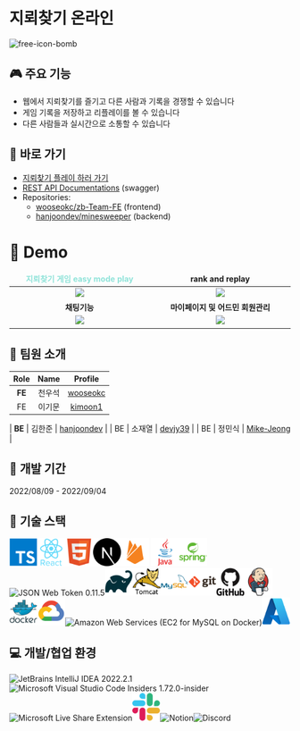 # 지뢰찾기 온라인
![free-icon-bomb](https://user-images.githubusercontent.com/49369306/195980589-ac70d4f2-4dba-4537-879c-325969df90e1.png)

## :video_game: 주요 기능
* 웹에서 지뢰찾기를 즐기고 다른 사람과 기록을 경쟁할 수 있습니다
* 게임 기록을 저장하고 리플레이를 볼 수 있습니다
* 다른 사람들과 실시간으로 소통할 수 있습니다

## :link: 바로 가기
* [지뢰찾기 플레이 하러 가기](https://minesweeper-2283e.firebaseapp.com/)
* [REST API Documentations](https://minesweeper.hanjoon.dev/minesweeper/swagger-ui/index.html) (swagger)
* Repositories:
  * [wooseokc/zb-Team-FE](https://github.com/wooseokc/zb-Team-FE) (frontend)
  * [hanjoondev/minesweeper](https://github.com/hanjoondev/minesweeper) (backend)

# :movie_camera: Demo

<table align="center">
  <thead>
    <tr margin-bottom=3px>
    <td width="300" align="center">
     <b style="color:#8fe3d9">지뢰찾기 게임 easy mode play<b>
    </td>
    <td width="300" align="center">
     <b>rank and replay</b>
    </td>
    </tr>
  </thead>
  
  <tbody>
  <tr>
  <td width="300" align="center">
    <img src="https://user-images.githubusercontent.com/49369306/195980760-e6d52626-397a-4f4f-9e50-cb4adbb7c966.gif" width="350">
  </td>
  <td width="300" align="center">
    <img src="https://user-images.githubusercontent.com/49369306/195980772-40e1bce5-03fd-410b-92b6-2418259053c7.gif" width="350">
  </td>
  </tr>
  
  <tr>
  
  <td width="300" align="center">
   <b>
     채팅기능
   </b>
  </td>
  <td width="300" align="center">
   <b>
     마이페이지 및 어드민 회원관리
   </b>
  </td>

  </tr>
  
  <tr>
  <td width="300" align="center">
    <img src= "https://user-images.githubusercontent.com/49369306/195980856-ee837e3c-b455-434a-a219-3591296439b1.gif" width="350"  > 
  </td>
  <td width="300" align="center">
    <img src="https://user-images.githubusercontent.com/49369306/195981044-7d6ae3ba-466d-460c-97e3-caa223bb1116.gif" width="350" >
  </td>
  </tr>

</tbody>
</table>

## :busts_in_silhouette: 팀원 소개
| Role | Name | Profile |
| :--: | :--: | :-----: |
|  **FE**  | 천우석 | [wooseokc](https://github.com/wooseokc)     |
|    FE    | 이기문 | [kimoon1](https://github.com/kimoon1)       |![free-icon-bomb](https://user-images.githubusercontent.com/49369306/195980554-47778f7b-d012-49c1-b299-a1cb44a377cb.png)

|  **BE**  | 김한준 | [hanjoondev](https://github.com/hanjoondev) |
|    BE    | 소재열 | [devjy39](https://github.com/devjy39)       |
|    BE    | 정민식 | [Mike-Jeong](https://github.com/Mike-Jeong) |

## :calendar: 개발 기간
2022/08/09 - 2022/09/04

## :wrench: 기술 스택
<img src="https://raw.githubusercontent.com/devicons/devicon/master/icons/typescript/typescript-original.svg" width="50" title="TypeScript"><img src="https://raw.githubusercontent.com/devicons/devicon/master/icons/react/react-original-wordmark.svg" width="50" title="React"><img src="https://raw.githubusercontent.com/devicons/devicon/master/icons/html5/html5-original.svg" width="50" title="HTML5"><img src="https://raw.githubusercontent.com/devicons/devicon/master/icons/nextjs/nextjs-original.svg" width="50" title="nextjs"><img src="https://raw.githubusercontent.com/devicons/devicon/master/icons/firebase/firebase-plain.svg" width="50" title="Google Firebase">
<img src="https://raw.githubusercontent.com/devicons/devicon/master/icons/java/java-original-wordmark.svg" width="50" title="OpenJDK 11"><img src="https://raw.githubusercontent.com/devicons/devicon/master/icons/spring/spring-original-wordmark.svg" width="50" title="Spring Boot 2.7.2"><img src="https://jwt.io/img/pic_logo.svg" width="50" title="JSON Web Token 0.11.5"><img src="https://raw.githubusercontent.com/devicons/devicon/master/icons/gradle/gradle-plain.svg" width="50" title="Gradle 7.5"><img src="https://raw.githubusercontent.com/devicons/devicon/master/icons/tomcat/tomcat-original-wordmark.svg" width="50" title="Apache Tomcat/9.0.43 (Debian)"><img src="https://raw.githubusercontent.com/devicons/devicon/master/icons/mysql/mysql-original-wordmark.svg" width="50" title="MySQL 8.0.30"><img src="https://raw.githubusercontent.com/devicons/devicon/master/icons/git/git-original-wordmark.svg"  width="50" title="Git 2.37.3"><img src="https://raw.githubusercontent.com/devicons/devicon/master/icons/github/github-original-wordmark.svg" width="50" title="GitHub"><img src="https://raw.githubusercontent.com/devicons/devicon/master/icons/jenkins/jenkins-original.svg" width="50" title="Jenkins 2.366"><img src="https://raw.githubusercontent.com/devicons/devicon/master/icons/docker/docker-original-wordmark.svg" width="50" title="Docker"><img src="https://raw.githubusercontent.com/devicons/devicon/master/icons/googlecloud/googlecloud-original.svg" width="50" title="Google Cloud Platform (Google Compute Engine for Tomcat on Docker)"><img src="https://cdn.svgporn.com/logos/aws.svg" width="50" title="Amazon Web Services (EC2 for MySQL on Docker)"><img src="https://raw.githubusercontent.com/devicons/devicon/master/icons/azure/azure-original.svg" width="50" title="Microsoft Azure (Virtual machine for Jenkins)">

## :computer: 개발/협업 환경
<img src="https://upload.wikimedia.org/wikipedia/commons/9/9c/IntelliJ_IDEA_Icon.svg" width="50" title="JetBrains IntelliJ IDEA 2022.2.1"><img src="https://upload.wikimedia.org/wikipedia/commons/4/4b/Visual_Studio_Code_Insiders_1.36_icon.svg" width="50" title="Microsoft Visual Studio Code Insiders 1.72.0-insider"><img src="https://ms-vsliveshare.gallerycdn.vsassets.io/extensions/ms-vsliveshare/vsliveshare/1.0.5705/1661979107352/Microsoft.VisualStudio.Services.Icons.Default" width="50" title="Microsoft Live Share Extension"><img src="https://raw.githubusercontent.com/devicons/devicon/master/icons/slack/slack-original.svg" width="50" title="Slack"><img src="https://upload.wikimedia.org/wikipedia/commons/4/45/Notion_app_logo.png" width="50" title="Notion"><img src="https://www.svgrepo.com/show/353655/discord-icon.svg" width="50" title="Discord">
